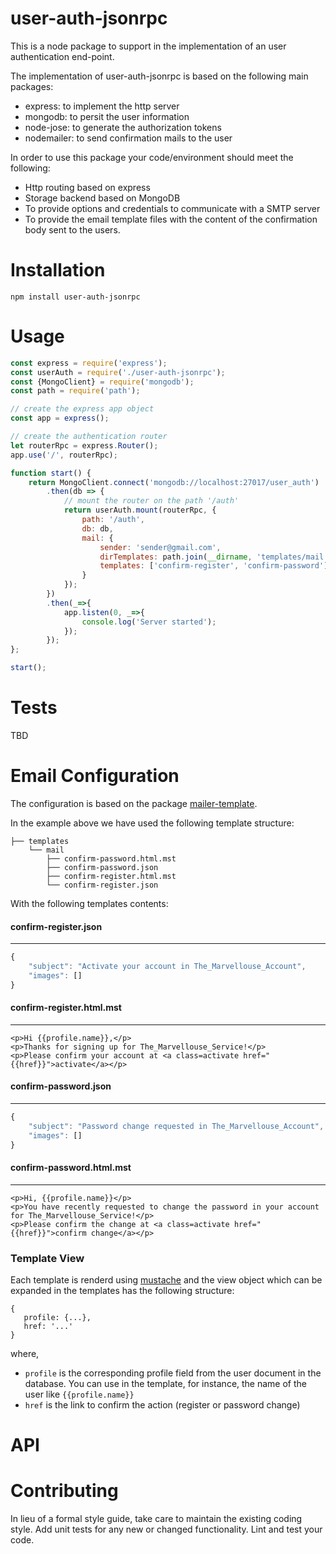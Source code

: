 user-auth-jsonrpc
=========

This is a node package to support in the implementation of an user
authentication end-point.

The implementation of user-auth-jsonrpc is based on the following main
packages:

* express: to implement the http server
* mongodb: to persit the user information
* node-jose: to generate the authorization tokens
* nodemailer: to send confirmation mails to the user

In order to use this package your code/environment should meet the
following:

* Http routing based on express
* Storage backend based on MongoDB
* To provide options and credentials to communicate with a SMTP server
* To provide the email template files with the content of the
  confirmation body sent to the users.


# Installation

  `npm install user-auth-jsonrpc`

# Usage

```javascript
const express = require('express');
const userAuth = require('./user-auth-jsonrpc');
const {MongoClient} = require('mongodb');
const path = require('path');

// create the express app object
const app = express();

// create the authentication router
let routerRpc = express.Router();
app.use('/', routerRpc);

function start() {
    return MongoClient.connect('mongodb://localhost:27017/user_auth')
        .then(db => {
            // mount the router on the path '/auth'
            return userAuth.mount(routerRpc, {
                path: '/auth',
                db: db,
                mail: {
                    sender: 'sender@gmail.com',
                    dirTemplates: path.join(__dirname, 'templates/mail'),
                    templates: ['confirm-register', 'confirm-password']
                }
            });
        })
        .then(_=>{
            app.listen(0, _=>{
                console.log('Server started');
            });
        });
};

start();
```

# Tests

TBD

# Email Configuration

The configuration is based on the
package
[mailer-template](https://www.npmjs.com/package/mailer-template).

In the example above we have used the following template structure:

```
├── templates
    └── mail
        ├── confirm-password.html.mst
        ├── confirm-password.json
        ├── confirm-register.html.mst
        └── confirm-register.json
```

With the following templates contents:

#### confirm-register.json
---
```javascript
{
    "subject": "Activate your account in The_Marvellouse_Account",
    "images": []
}
```

#### confirm-register.html.mst
---
```
<p>Hi {{profile.name}},</p>
<p>Thanks for signing up for The_Marvellouse_Service!</p>
<p>Please confirm your account at <a class=activate href="{{href}}">activate</a></p>
```

#### confirm-password.json
---
```javascript
{
    "subject": "Password change requested in The_Marvellouse_Account",
    "images": []
}
```

#### confirm-password.html.mst
---
```
<p>Hi, {{profile.name}}</p>
<p>You have recently requested to change the password in your account for The_Marvellouse_Service!</p>
<p>Please confirm the change at <a class=activate href="{{href}}">confirm change</a></p>
```

### Template View

Each template is renderd
using [mustache](https://www.npmjs.com/package/mustache) and the view
object which can be expanded in the templates has the following
structure:

```
{
   profile: {...},
   href: '...'
}
```

where,

* `profile` is the corresponding profile field from the user document
  in the database. You can use in the template, for instance, the name
  of the user like `{{profile.name}}`
* `href` is the link to confirm the action (register or password change)

# API

# Contributing

In lieu of a formal style guide, take care to maintain the existing
coding style. Add unit tests for any new or changed
functionality. Lint and test your code.
